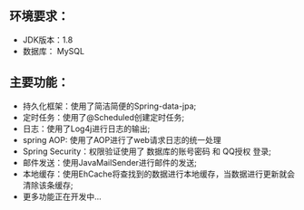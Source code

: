 ## 环境要求：
* JDK版本：1.8
* 数据库： MySQL


## 主要功能：

* 持久化框架：使用了简洁简便的Spring-data-jpa;
* 定时任务：使用了@Scheduled创建定时任务;
* 日志：使用了Log4j进行日志的输出;
* spring AOP: 使用了AOP进行了web请求日志的统一处理
* Spring Security：权限验证使用了 数据库的账号密码 和 QQ授权 登录;
* 邮件发送：使用JavaMailSender进行邮件的发送;
* 本地缓存：使用EhCache将查找到的数据进行本地缓存，当数据进行更新就会清除该条缓存;
* 更多功能正在开发中...
